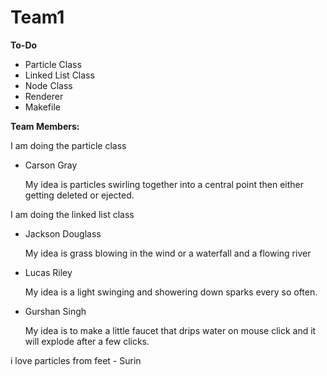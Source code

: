 # Team1

**To-Do**

- Particle Class
- Linked List Class
- Node Class
- Renderer
- Makefile

**Team Members:** 

I am doing the particle class
  - Carson Gray
    
      My idea is particles swirling together into a central point then either getting deleted or ejected.

I am doing the linked list class
  - Jackson Douglass

    My idea is grass blowing in the wind or a waterfall and a flowing river
  - Lucas Riley
    
    My idea is a light swinging and showering down sparks every so often.
  - Gurshan Singh

    My idea is to make a little faucet that drips water on mouse click and it will explode after a few clicks.  

i love particles from feet - Surin
